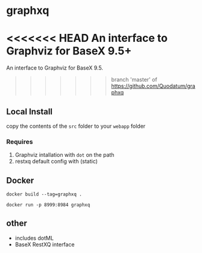 # graphxq 
<<<<<<< HEAD
An interface to Graphviz for BaseX 9.5+
=======
An interface to Graphviz for BaseX 9.5.
>>>>>>> branch 'master' of https://github.com/Quodatum/graphxq

## Local Install

copy the contents of the `src` folder to your `webapp` folder
### Requires
 
1. Graphviz intallation with `dot` on the path
1. restxq default config with (static)

## Docker
```
docker build --tag=graphxq .

docker run -p 8999:8984 graphxq
```
## other

* includes dotML 
* BaseX RestXQ interface
